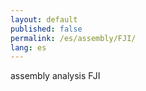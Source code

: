 ```yaml
---
layout: default
published: false
permalink: /es/assembly/FJI/
lang: es
---
```


assembly analysis FJI

